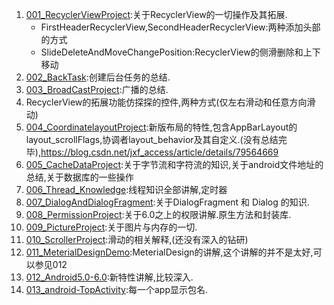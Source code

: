 1. [001_RecyclerViewProject](https://github.com/zzggxx/RecyclerViewProject):关于RecyclerView的一切操作及其拓展.
	* FirstHeaderRecyclerView,SecondHeaderRecyclerView:两种添加头部的方式
	* SlideDeleteAndMoveChangePosition:RecyclerView的侧滑删除和上下移动
2. [002_BackTask](https://github.com/zzggxx/BackTasks):创建后台任务的总结.
3. [003_BroadCastProject](https://github.com/zzggxx/BroadCastProject):广播的总结.
4. RecyclerView的拓展功能仿探探的控件,两种方式(仅左右滑动和任意方向滑动)
5. [004_CoordinatelayoutProject](https://github.com/zzggxx/CoordinatorLayoutProject):新版布局的特性,包含AppBarLayout的layout_scrollFlags,协调者layout_behavior及其自定义.(没有总结完毕),https://blog.csdn.net/jxf_access/article/details/79564669
6. [005_CacheDataProject](https://github.com/zzggxx/CacheDateProject):关于字节流和字符流的知识,关于android文件地址的总结,关于数据库的一些操作
7. [006_Thread_Knowledge](https://github.com/zzggxx/Thread_Knowledge):线程知识全部讲解,定时器
8. [007_DialogAndDialogFragment]():关于DialogFragment 和 Dialog 的知识.
9. [008_PermissionProject]():关于6.0之上的权限讲解.原生方法和封装库.
10. [009_PictureProject](https://github.com/zzggxx/009_PictureProject):关于图片与内存的一切.
11. [010_ScrollerProject](https://github.com/zzggxx/010_ScrollerProject):滑动的相关解释,(还没有深入的钻研)
12. [011_MeterialDesignDemo](https://github.com/zzggxx/MaterialDesignDemo):MeterialDesign的讲解,这个讲解的并不是太好,可以参见012
13. [012_Android5.0-6.0](https://github.com/zzggxx/012_Android5.0-6.0):新特性讲解,比较深入.
14. [013_android-TopActivity](https://github.com/zzggxx/013_android-TopActivity):每一个app显示包名.